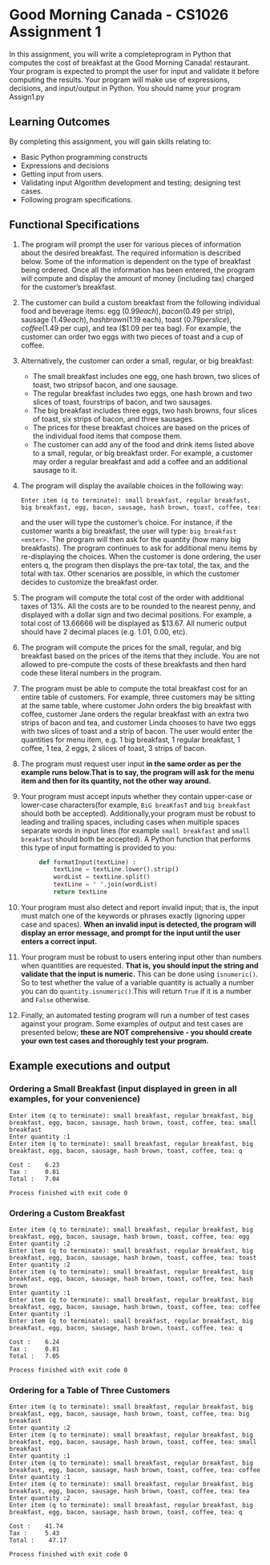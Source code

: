 # Good Morning Canada - CS1026 Assignment 1

In this assignment, you will write a completeprogram in Python that computes the cost of breakfast at the Good Morning Canada! restaurant. Your program is expected to prompt the user for input and validate it before computing the results. Your program will make use of expressions, decisions, and input/output in Python.  You should name your program Assign1.py

## Learning Outcomes

By completing this assignment, you will gain skills relating to:

* Basic Python programming constructs
* Expressions and decisions
* Getting input from users.
* Validating input Algorithm development and testing; designing test cases.
* Following program specifications.

## Functional Specifications

1. The program will prompt the user for various pieces of information about the desired breakfast. The required information is described below. Some of the information is dependent on the type of breakfast being ordered. Once all the information has been entered, the program will compute and display the amount of money (including tax) charged for the customer’s breakfast.
2. The customer can build a custom breakfast from the following individual food and beverage items: egg ($0.99 each), bacon ($0.49 per strip), sausage ($1.49 each), hash brown ($1.19 each), toast ($0.79 per slice), coffee ($1.49 per cup), and tea ($1.09 per tea bag). For example, the customer can order two eggs with two pieces of toast and a cup of coffee.
3. Alternatively, the customer can order a small, regular, or big breakfast:
   * The small breakfast includes one egg, one hash brown, two slices of toast, two stripsof bacon, and one sausage.
   * The regular breakfast includes two eggs, one hash brown and two slices of toast, fourstrips of bacon, and two sausages.
   * The big breakfast includes three eggs, two hash browns, four slices of toast, six strips of bacon, and three sausages.
   * The prices for these breakfast choices are based on the prices of the individual food items that compose them.
   * The customer can add any of the food and drink items listed above to a small, regular, or big breakfast order. For example, a customer may order a regular breakfast and add a coffee and an additional sausage to it.
4. The program will display the available choices in the following way:

    ```text
    Enter item (q to terminate): small breakfast, regular breakfast, big breakfast, egg, bacon, sausage, hash brown, toast, coffee, tea:
    ```

    and the user will type the customer’s choice. For instance, if the customer wants a big breakfast, the user will type: ``big breakfast <enter>.`` The program will then ask for the quantity (how many big breakfasts). The program continues to ask for additional menu items by re-displaying the choices. When the customer is done ordering, the user enters q, the program then displays the pre-tax total, the tax,  and the total with tax. Other scenarios are possible, in which the customer decides to customize the breakfast order.

5. The program will compute the total cost of the order with additional taxes of 13%. All the costs are to be rounded to the nearest penny, and displayed with a dollar sign and two decimal positions. For example, a total cost of 13.66666 will be displayed as $13.67. All numeric output should have 2 decimal places (e.g. 1.01, 0.00, etc).
6. The program will compute the prices for the small, regular, and big breakfast based on the prices of the items that they include. You are not allowed to pre-compute the costs of these breakfasts and then hard code these literal numbers in the program.
7. The program must be able to compute the total breakfast cost for an entire table of customers. For example, three customers may be sitting at the same table, where customer John orders the big breakfast with coffee, customer Jane orders the regular breakfast with an extra two strips of bacon and tea, and customer Linda chooses to have two eggs with two slices of toast and a strip of bacon. The user would enter the quantities for menu item, e.g. 1 big breakfast, 1 regular breakfast, 1 coffee, 1 tea, 2 eggs, 2 slices of toast, 3 strips of bacon.
8. The program must request user input **in the same order as per the example runs below.That is to say, the program will ask   for the menu item and then for its quantity, not the other way around.**
9. Your program must accept inputs whether they contain upper-case or lower-case characters(for example, ``BiG breaKfasT`` and ``big breakfast`` should both be accepted). Additionally,your program must be robust to leading and trailing spaces, including cases when multiple spaces separate words in input lines (for example ``small breakfast`` and ``small breakfast`` should both be accepted).  A Python function that performs this type of input formatting is provided to you:

   ```python
        def formatInput(textLine) :  
            textLine = textLine.lower().strip()
            wordList = textLine.split()
            textLine = " ".join(wordList)
            return textLine
   ```

10. Your program must also detect and report invalid input; that is, the input must match one of the keywords or phrases exactly (ignoring upper case and spaces). **When an invalid input is detected, the program will display an error message, and prompt for the input until the user enters a correct input.**
11. Your program must be robust to users entering input other than numbers when quantities are requested.  **That is, you should input the string and validate that the input is numeric.** This can be done using ``isnumeric()``.    So to test whether the value of a variable quantity is actually a number you can do ``quantity.isnumeric()``.This will return ``True`` if it is a number and ``False`` otherwise.
12. Finally, an automated testing program will run a number of test cases against your program.  Some examples of output and test cases are presented below; **these are NOT comprehensive - you should create your own test cases and thoroughly test your program.**

## Example executions and output

### Ordering a Small Breakfast (input displayed in green in all examples, for your convenience)

```text
Enter item (q to terminate): small breakfast, regular breakfast, big breakfast, egg, bacon, sausage, hash brown, toast, coffee, tea: small breakfast
Enter quantity :1
Enter item (q to terminate): small breakfast, regular breakfast, big breakfast, egg, bacon, sausage, hash brown, toast, coffee, tea: q

Cost :    6.23
Tax :     0.81
Total :   7.04

Process finished with exit code 0 
```

### Ordering a Custom Breakfast

```text
Enter item (q to terminate): small breakfast, regular breakfast, big breakfast, egg, bacon, sausage, hash brown, toast, coffee, tea: egg 
Enter quantity :2
Enter item (q to terminate): small breakfast, regular breakfast, big breakfast, egg, bacon, sausage, hash brown, toast, coffee, tea: toast 
Enter quantity :2
Enter item (q to terminate): small breakfast, regular breakfast, big breakfast, egg, bacon, sausage, hash brown, toast, coffee, tea: hash brown 
Enter quantity :1
Enter item (q to terminate): small breakfast, regular breakfast, big breakfast, egg, bacon, sausage, hash brown, toast, coffee, tea: coffee 
Enter quantity :1
Enter item (q to terminate): small breakfast, regular breakfast, big breakfast, egg, bacon, sausage, hash brown, toast, coffee, tea: q

Cost :    6.24 
Tax :     0.81 
Total :   7.05 

Process finished with exit code 0 
```

### Ordering for a Table of Three Customers

```text
Enter item (q to terminate): small breakfast, regular breakfast, big breakfast, egg, bacon, sausage, hash brown, toast, coffee, tea: big breakfast 
Enter quantity :2
Enter item (q to terminate): small breakfast, regular breakfast, big breakfast, egg, bacon, sausage, hash brown, toast, coffee, tea: small breakfast 
Enter quantity :1
Enter item (q to terminate): small breakfast, regular breakfast, big breakfast, egg, bacon, sausage, hash brown, toast, coffee, tea: coffee 
Enter quantity :1
Enter item (q to terminate): small breakfast, regular breakfast, big breakfast, egg, bacon, sausage, hash brown, toast, coffee, tea: tea 
Enter quantity :2
Enter item (q to terminate): small breakfast, regular breakfast, big breakfast, egg, bacon, sausage, hash brown, toast, coffee, tea: q 

Cost :    41.74   
Tax :     5.43 
Total :    47.17 

Process finished with exit code 0 
```
